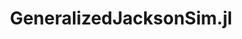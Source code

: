 ---
title: "GeneralizedJacksonSim.jl"
description: "A discrete event simulation engine for a generalized Jackson network built with Julia"
externalUrl: "https://github.com/LimaoC/GeneralizedJacksonSim.jl"
---